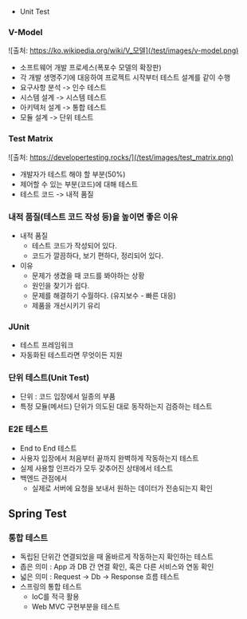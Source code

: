 * Unit Test

### V-Model
![출처: https://ko.wikipedia.org/wiki/V_모델](/test/images/v-model.png)
- 소프트웨어 개발 프로세스(폭포수 모델의 확장판)
- 각 개발 생명주기에 대응하여 프로젝트 시작부터 테스트 설계를 같이 수행
- 요구사항 분석 -> 인수 테스트
- 시스템 설계 -> 시스템 테스트
- 아키텍처 설계 -> 통합 테스트
- 모듈 설계 -> 단위 테스트


### Test Matrix
![출처: https://developertesting.rocks/](/test/images/test_matrix.png)
- 개발자가 테스트 해야 할 부분(50%)
- 제어할 수 있는 부분(코드)에 대해 테스트
- 테스트 코드 -> 내적 품질

### 내적 품질(테스트 코드 작성 등)을 높이면 좋은 이유
- 내적 품질
	- 테스트 코드가 작성되어 있다.
	- 코드가 깔끔하다, 보기 편하다, 정리되어 있다.
- 이유
	- 문제가 생겼을 때 코드를 봐야하는 상황
	- 원인을 찾기가 쉽다.
	- 문제를 해결하기 수월하다. (유지보수 - 빠른 대응)
	- 제품을 개선시키기 유리

### JUnit
- 테스트 프레임워크
- 자동화된 테스트라면 무엇이든 지원

### 단위 테스트(Unit Test)
- 단위 : 코드 입장에서 일종의 부품
- 특정 모듈(메서드) 단위가 의도된 대로 동작하는지 검증하는 테스트

### E2E 테스트
- End to End 테스트
- 사용자 입장에서 처음부터 끝까지 완벽하게 작동하는지 테스트
- 실제 사용할 인프라가 모두 갖추어진 상태에서 테스트
- 백엔드 관점에서
	- 실제로 서버에 요청을 보내서 원하는 데이터가 전송되는지 확인


## Spring Test

### 통합 테스트
- 독립된 단위간 연결되었을 때 올바르게 작동하는지 확인하는 테스트
- 좁은 의미 : App 과 DB 간 연결 확인, 혹은 다른 서비스와 연동 확인
- 넓은 의미 : Request -> Db -> Response 흐름 테스트
- 스프링의 통합 테스트
	- IoC를 적극 활용
	- Web MVC 구현부분을 테스트
